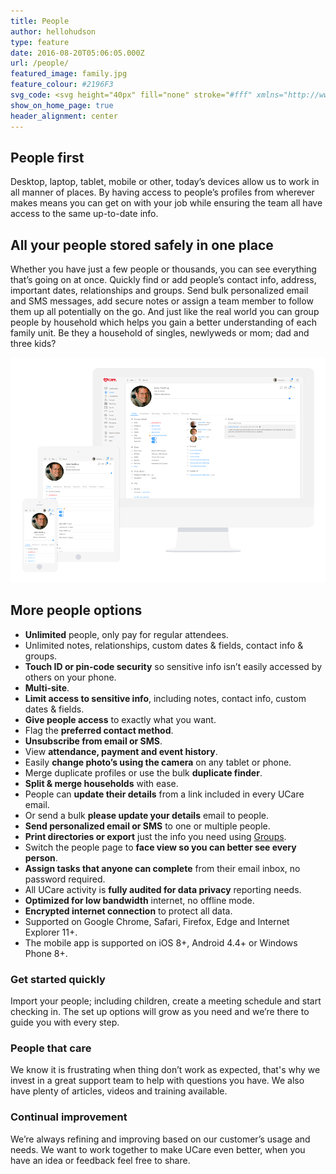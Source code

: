 ```yaml
---
title: People
author: hellohudson
type: feature
date: 2016-08-20T05:06:05.000Z
url: /people/
featured_image: family.jpg
feature_colour: #2196F3
svg_code: <svg height="40px" fill="none" stroke="#fff" xmlns="http://www.w3.org/2000/svg" viewBox="0 0 24 24"><path fill="none" stroke="#fff" stroke-linejoin="round" stroke-miterlimit="10" d="M12 23.5h11.5s0-2.057-1-4.057c-.746-1.492-4-2.5-8-4v-3s1.5-1 1.5-3c.5 0 1-2 0-2.5 0-.298 1.34-2.802 1-4.5-.5-2.5-7.5-2.5-8-.5-3 0-1 4.594-1 5-1 .5-.5 2.5 0 2.5 0 2 1.5 3 1.5 3v3c-4 1.5-7.255 2.508-8 4-1 2-1 4.057-1 4.057H12z"/><g></svg>
show_on_home_page: true
header_alignment: center
---
```


## People first

Desktop, laptop, tablet, mobile or other, today’s devices allow us to work in all manner of places. By having access to people’s profiles from wherever makes means you can get on with your job while ensuring the team all have access to the same up-to-date info.

## All your people stored safely in one place

Whether you have just a few people or thousands, you can see everything that’s going on at once. Quickly find or add people’s contact info, address, important dates, relationships and groups. Send bulk personalized email and SMS messages, add secure notes or assign a team member to follow them up all potentially on the go. And just like the real world you can group people by household which helps you gain a better understanding of each family unit. Be they a household of singles, newlyweds or mom; dad and three kids?

![](iDevices2.png)

## More people options

*   **Unlimited** people, only pay for regular attendees.
*   Unlimited notes, relationships, custom dates & fields, contact info & groups.
*   **Touch ID or pin-code security** so sensitive info isn’t easily accessed by others on your phone.
*   **Multi-site**.
*   **Limit access to sensitive info**, including notes, contact info, custom dates & fields.
*   **Give people access** to exactly what you want.
*   Flag the **preferred contact method**.
*   **Unsubscribe from email or SMS**.
*   View **attendance, payment and event history**.
*   Easily **change photo’s using the camera** on any tablet or phone.
*   Merge duplicate profiles or use the bulk **duplicate finder**.
*   **Split & merge households** with ease.
*   People can **update their details** from a link included in every UCare email.
*   Or send a bulk **please update your details** email to people.
*   **Send personalized email or SMS** to one or multiple people.
*   **Print directories or export** just the info you need using [Groups](/features/groups/).
*   Switch the people page to **face view so you can better see every person**.
*   **Assign tasks that anyone can complete** from their email inbox, no password required.
*   All UCare activity is **fully audited for data privacy** reporting needs.
*   **Optimized for low bandwidth** internet, no offline mode.
*   **Encrypted internet connection** to protect all data.
*   Supported on Google Chrome, Safari, Firefox, Edge and Internet Explorer 11+.
*   The mobile app is supported on iOS 8+, Android 4.4+ or Windows Phone 8+.

### Get started quickly

Import your people; including children, create a meeting schedule and start checking in. The set up options will grow as you need and we’re there to guide you with every step.

### People that care

We know it is frustrating when thing don’t work as expected, that's why we invest in a great support team to help with questions you have. We also have plenty of articles, videos and training available.

### Continual improvement

We’re always refining and improving based on our customer’s usage and needs. We want to work together to make UCare even better, when you have an idea or feedback feel free to share.